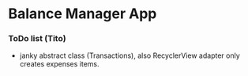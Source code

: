 # Balance Manager App

### ToDo list (Tito)

+ janky abstract class (Transactions), also RecyclerView adapter only creates expenses items.
